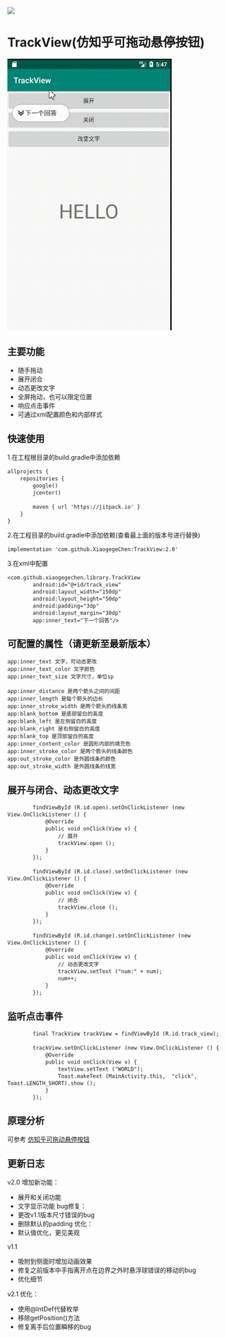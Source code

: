 [![](https://jitpack.io/v/XiaogegeChen/TrackView.svg)](https://jitpack.io/#XiaogegeChen/TrackView)
# TrackView(仿知乎可拖动悬停按钮)
![0](https://github.com/XiaogegeChen/TrackView/blob/master/screenshot/v2.0.gif)
## 主要功能
* 随手拖动<br>
* 展开闭合<br>
* 动态更改文字<br>
* 全屏拖动，也可以限定位置<br>
* 响应点击事件<br>
* 可通过xml配置颜色和内部样式<br>
## 快速使用
1.在工程根目录的build.gradle中添加依赖
```
allprojects {
    repositories {
        google()
        jcenter()
        
        maven { url 'https://jitpack.io' } 
    }
}
```
2.在工程目录的build.gradle中添加依赖(查看最上面的版本号进行替换)
```
implementation 'com.github.XiaogegeChen:TrackView:2.0'
```
3.在xml中配置
```
<com.github.xiaogegechen.library.TrackView
        android:id="@+id/track_view"
        android:layout_width="150dp"
        android:layout_height="50dp"
        android:padding="3dp"
        android:layout_margin="30dp"
        app:inner_text="下一个回答"/>
```

## 可配置的属性（请更新至最新版本）
```     
app:inner_text 文字，可动态更改
app:inner_text_color 文字颜色
app:inner_text_size 文字尺寸，单位sp
 
app:inner_distance 是两个箭头之间的间距
app:inner_length 是每个箭头的边长
app:inner_stroke_width 是两个箭头的线条宽
app:blank_bottom 是底部留白的高度
app:blank_left 是左侧留白的高度
app:blank_right 是右侧留白的高度
app:blank_top 是顶部留白的高度
app:inner_content_color 是圆形内部的填充色
app:inner_stroke_color 是两个箭头的线条颜色
app:out_stroke_color 是外圆线条的颜色
app:out_stroke_width 是外圆线条的线宽
```

## 展开与闭合、动态更改文字
```
        findViewById (R.id.open).setOnClickListener (new View.OnClickListener () {
            @Override
            public void onClick(View v) {
                // 展开
                trackView.open ();
            }
        });
        
        findViewById (R.id.close).setOnClickListener (new View.OnClickListener () {
            @Override
            public void onClick(View v) {
                // 闭合
                trackView.close ();
            }
        });
        
        findViewById (R.id.change).setOnClickListener (new View.OnClickListener () {
            @Override
            public void onClick(View v) {
                // 动态更改文字
                trackView.setText ("num:" + num);
                num++;
            }
        });
```

## 监听点击事件
```
        final TrackView trackView = findViewById (R.id.track_view);

        trackView.setOnClickListener (new View.OnClickListener () {
            @Override
            public void onClick(View v) {
                textView.setText ("WORLD");
                Toast.makeText (MainActivity.this,  "click", Toast.LENGTH_SHORT).show ();
            }
        });
```
## 原理分析
可参考 [仿知乎可拖动悬停按钮](https://blog.csdn.net/qq_40909351/article/details/90116874)
## 更新日志

v2.0
增加新功能：
* 展开和关闭功能
* 文字显示功能
bug修复：
* 更改v1.1版本尺寸错误的bug
* 删除默认的padding
优化：
* 默认值优化，更见美观

v1.1
* 吸附到侧面时增加动画效果
* 修复之前版本中手指离开点在边界之外时悬浮球错误的移动的bug
* 优化细节

v2.1
优化：
* 使用@IntDef代替枚举
* 移除getPosition()方法
* 修复离手后位置瞬移的bug



